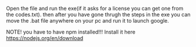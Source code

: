 Open the file and run the exe(if it asks for a license you can get one from the codes.txt).
then after you have gone thrugh the steps in the exe you can move the .bat file anywhere on your pc and run it to launch google.


NOTE! you have to have npm installed!!!
Install it here https://nodejs.org/en/download
